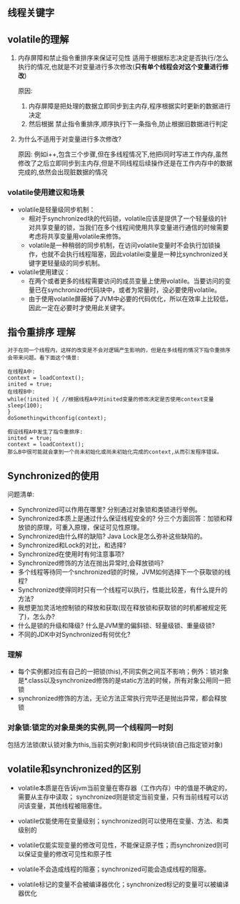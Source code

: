 ## 线程关键字

## volatile的理解

1. 内存屏障和禁止指令重排序来保证可见性
   适用于根据标志决定是否执行/怎么执行的情况,也就是不对变量进行多次修改(**只有单个线程会对这个变量进行修改**)

   原因:

   1. 内存屏障是把处理的数据立即同步到主内存,程序根据实时更新的数据进行决定
   2. 然后根据 禁止指令重排序,顺序执行下一条指令,防止根据旧数据进行判定

2. 为什么不适用于对变量进行多次修改?

   原因: 例如i++,包含三个步骤,但在多线程情况下,他把i同时写进工作内存,虽然修改了之后立即同步到主内存,但是不同线程后续操作还是在工作内存中的数据完成的,依然会出现脏数据的情况

### volatile使用建议和场景

- volatile是轻量级同步机制：
  - 相对于synchronized块的代码锁，volatile应该是提供了一个轻量级的针对共享变量的锁，当我们在多个线程间使用共享变量进行通信的时候需要考虑将共享变量用volatile来修饰。
  - volatile是一种稍弱的同步机制，在访问volatile变量时不会执行加锁操作，也就不会执行线程阻塞，因此volatilei变量是一种比synchronized关键字更轻量级的同步机制。
- volatile使用建议：
  - 在两个或者更多的线程需要访问的成员变量上使用volatile。当要访问的变量已在synchronized代码块中，或者为常量时，没必要使用volatile。
  - 由于使用volatile屏蔽掉了JVM中必要的代码优化，所以在效率上比较低，因此一定在必要时才使用此关键字。





## 指令重排序 理解

```
对于在同一个线程内，这样的改变是不会对逻辑产生影响的，但是在多线程的情况下指令重排序会带来问题。看下面这个情景:

在线程A中:
context = loadContext();
inited = true;
在线程B中:
while(!inited ){ //根据线程A中对inited变量的修改决定是否使用context变量
sleep(100);
}
doSomethingwithconfig(context);

假设线程A中发生了指令重排序:
inited = true;
context = loadContext();
那么B中很可能就会拿到一个尚未初始化或尚未初始化完成的context,从而引发程序错误。
```



## Synchronized的使用

问题清单:

- Synchronized可以作用在哪里? 分别通过对象锁和类锁进行举例。
- Synchronized本质上是通过什么保证线程安全的? 分三个方面回答：加锁和释放锁的原理，可重入原理，保证可见性原理。
- Synchronized由什么样的缺陷?  Java Lock是怎么弥补这些缺陷的。
- Synchronized和Lock的对比，和选择?
- Synchronized在使用时有何注意事项?
- Synchronized修饰的方法在抛出异常时,会释放锁吗?
- 多个线程等待同一个snchronized锁的时候，JVM如何选择下一个获取锁的线程?
- Synchronized使得同时只有一个线程可以执行，性能比较差，有什么提升的方法?
- 我想更加灵活地控制锁的释放和获取(现在释放锁和获取锁的时机都被规定死了)，怎么办?
- 什么是锁的升级和降级? 什么是JVM里的偏斜锁、轻量级锁、重量级锁?
- 不同的JDK中对Synchronized有何优化?

### 理解

- 每个实例都对应有自己的一把锁(this),不同实例之间互不影响；例外：锁对象是*.class以及synchronized修饰的是static方法的时候，所有对象公用同一把锁
- synchronized修饰的方法，无论方法正常执行完毕还是抛出异常，都会释放锁

### 对象锁:锁定的对象是类的实例,同一个线程同一时刻

包括方法锁(默认锁对象为this,当前实例对象)和同步代码块锁(自己指定锁对象)

####  











## volatile和synchronized的区别

- volatile本质是在告诉jvm当前变量在寄存器（工作内存）中的值是不确定的，需要从主存中读取； synchronized则是锁定当前变量，只有当前线程可以访问该变量，其他线程被阻塞住。

- volatile仅能使用在变量级别；synchronized则可以使用在变量、方法、和类级别的

- volatile仅能实现变量的修改可见性，不能保证原子性；而synchronized则可以保证变量的修改可见性和原子性

- volatile不会造成线程的阻塞；synchronized可能会造成线程的阻塞。

- volatile标记的变量不会被编译器优化；synchronized标记的变量可以被编译器优化

  

















































































   